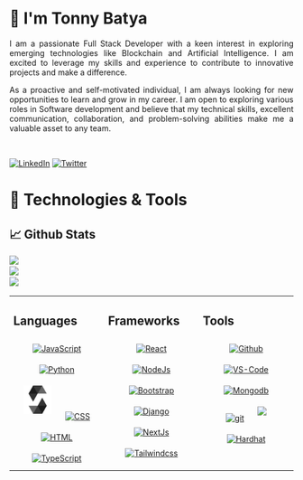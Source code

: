 # 👋 I'm Tonny Batya

<div align="justify">
I am a passionate Full Stack Developer with a keen interest in exploring emerging technologies like Blockchain and Artificial Intelligence. I am excited to leverage my skills and experience to contribute to innovative projects and make a difference.

As a proactive and self-motivated individual, I am always looking for new opportunities to learn and grow in my career. I am open to exploring various roles in Software development and believe that my technical skills, excellent communication, collaboration, and problem-solving abilities make me a valuable asset to any team.
</div>

<div>
  <br>
  <p> 
 <a target="_blank"  href="https://www.linkedin.com/in/batya-tonny-108a92234/" target="blank"><img src="https://img.shields.io/badge/LinkedIn--_.svg?style=social&logo=linkedin" alt="LinkedIn" height="30"></a>
<a target="_blank"  href="https://twitter.com/devbxtzz" target="blank"><img src="https://img.shields.io/badge/Twitter--_.svg?style=social&logo=twitter" alt="Twitter" height="30"></a> 
</p>
</div>

# 🔧 Technologies & Tools

<table><tr><td valign="top" width="33%">

## Languages

<div align="center">  
<a href="https://developer.mozilla.org"><img style="margin: 10px" Src="https://img.icons8.com/color/2x/javascript.png" alt="JavaScript" height="50" /></a>
<a href=""><img style="margin: 10px" src="https://img.icons8.com/color/2x/python.png" alt="Python" height="50" /></a>
<a href=""><img style="margin: 10px" src="https://raw.githubusercontent.com/devicons/devicon/master/icons/solidity/solidity-original.svg" alt="Solidity" height="50"/></a>
<a href="https://developer.mozilla.org"><img style="margin: 10px" src="https://img.icons8.com/color/2x/css3.png" alt="CSS" height="50" /></a>
<a href=""><img style="margin: 10px" Src="https://img.icons8.com/color/2x/html-5.png" alt="HTML" height="50" /></a>
<a href=""><img style="margin: 10px" src="https://img.icons8.com/color/2x/typescript.png" alt="TypeScript" height="50" /></a>
</div>

</td><td valign="top" width="33%">

## Frameworks

<div align="center">   
<a href=""><img style="margin: 10px" Src="https://img.icons8.com/color/2x/react-native.png" alt="React" height="50" /></a>
<a href=""><img style="margin: 10px" src="https://img.icons8.com/fluency/2x/node-js.png" alt="NodeJs" height="50" />  
<a href=""><img style="margin: 10px" src="https://img.icons8.com/color/2x/bootstrap.png" alt="Bootstrap" height="50" /></a>
<a href=""><img style="margin: 10px" Src="https://img.icons8.com/external-tal-revivo-shadow-tal-revivo/344/external-django-a-high-level-python-web-framework-that-encourages-rapid-development-logo-shadow-tal-revivo.png" alt="Django" height="50" /></a>
<a href="https://nextjs.org/"><img style="margin: 10px" src="https://img.icons8.com/color/2x/nextjs.png" alt="NextJs" height="50" /></a>
<a href="https://tailwindcss.com/"><img style="margin: 10px" src="https://raw.githubusercontent.com/danielcranney/readme-generator/main/public/icons/skills/tailwindcss-colored.svg" alt="Tailwindcss" height="50" /></a>
 
</div>

</td><td valign="top" width="33%">

## Tools

<div align="center">  
<a href=""><img style="margin: 10px" Src="https://img.icons8.com/color/2x/github.png" alt="Github" height="50" /></a>
<a href=""><img style="margin: 10px" src="https://img.icons8.com/color/2x/visual-studio-code-2019.png" alt="VS-Code" height="50" /></a>
<a href=""><img style="margin: 10px" Src="https://img.icons8.com/color/2x/mongodb.png" alt="Mongodb" height="50" /></a>
<a href=""><img style="margin: 10px" src="https://img.icons8.com/color/2x/git.png" alt="git" height="50" /></a>
<a href=""><img style="margin: 10px" src="https://img.icons8.com/dusk/1x/linux.png" height="50" /></a>
<a href=""><img style="margin: 10px" src="https://raw.githubusercontent.com/danielcranney/readme-generator/main/public/icons/skills/hardhat-colored.svg" alt="Hardhat" height="50" /></a>
</div>

</td></tr></
  table>

## 📈 Github Stats
<div>
 
 <img src="https://github-readme-stats.vercel.app/api/top-langs/?username=devbxtzz&langs_count=8&theme=tokyonight&layout=compact" />

</div>

<div>
    <img src="https://github-readme-stats.vercel.app/api?username=devbxtzz&show_icons=true&theme=tokyonight&layout=compact" />
    <br />
    <img src="http://github-readme-streak-stats.herokuapp.com?user=devbxtzz&theme=tokyonight&date_format=M%20j%5B%2C%20Y%5D">
    <br />
</div>
